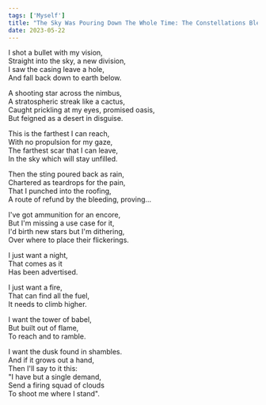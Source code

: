 ```yaml
---
tags: ['Myself']
title: "The Sky Was Pouring Down The Whole Time: The Constellations Bleed In Fractions As The Winter Weather"
date: 2023-05-22
---
```


I shot a bullet with my vision,  
Straight into the sky, a new division,  
I saw the casing leave a hole,  
And fall back down to earth below.

A shooting star across the nimbus,  
A stratospheric streak like a cactus,  
Caught prickling at my eyes, promised oasis,  
But feigned as a desert in disguise.

This is the farthest I can reach,  
With no propulsion for my gaze,  
The farthest scar that I can leave,  
In the sky which will stay unfilled.

Then the sting poured back as rain,  
Chartered as teardrops for the pain,  
That I punched into the roofing,  
A route of refund by the bleeding, proving...

I've got ammunition for an encore,  
But I'm missing a use case for it,  
I'd birth new stars but I'm dithering,  
Over where to place their flickerings.

I just want a night,  
That comes as it  
Has been advertised.

I just want a fire,  
That can find all the fuel,  
It needs to climb higher.

I want the tower of babel,  
But built out of flame,  
To reach and to ramble.

I want the dusk found in shambles.  
And if it grows out a hand,  
Then I'll say to it this:  
"I have but a single demand,  
Send a firing squad of clouds  
To shoot me where I stand".
